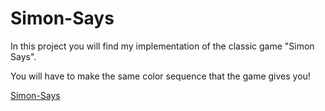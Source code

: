 # Simon-Says
In this project you will find my implementation of the classic game "Simon Says".

You will have to make the same color sequence that the game gives you!


[Simon-Says](https://milagrostoyos.github.io/Simon-Says/)
